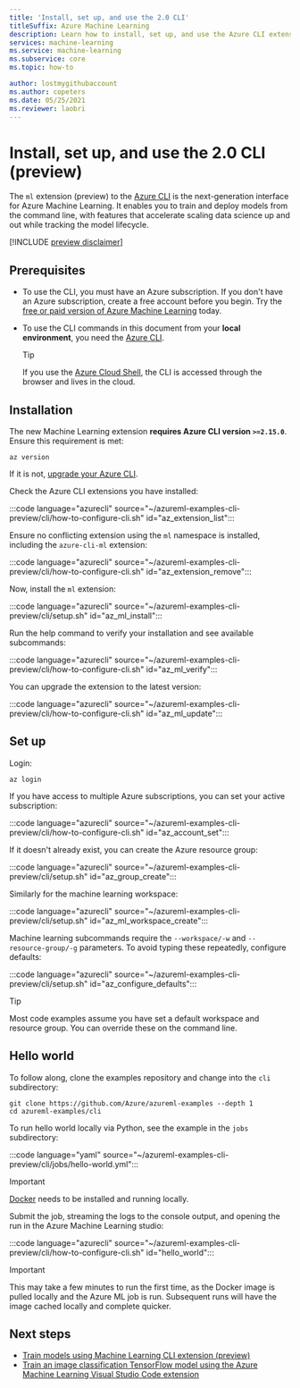 ```yaml
---
title: 'Install, set up, and use the 2.0 CLI'
titleSuffix: Azure Machine Learning
description: Learn how to install, set up, and use the Azure CLI extension for Machine Learning.
services: machine-learning
ms.service: machine-learning
ms.subservice: core
ms.topic: how-to

author: lostmygithubaccount
ms.author: copeters
ms.date: 05/25/2021
ms.reviewer: laobri
---
```


# Install, set up, and use the 2.0 CLI (preview)

The `ml` extension (preview) to the [Azure CLI](/cli/azure/) is the next-generation interface for Azure Machine Learning. It enables you to train and deploy models from the command line, with features that accelerate scaling data science up and out while tracking the model lifecycle.

[!INCLUDE [preview disclaimer](../../includes/machine-learning-preview-generic-disclaimer.md)]

## Prerequisites

- To use the CLI, you must have an Azure subscription. If you don't have an Azure subscription, create a free account before you begin. Try the [free or paid version of Azure Machine Learning](https://aka.ms/AMLFree) today.
- To use the CLI commands in this document from your **local environment**, you need the [Azure CLI](/cli/azure/install-azure-cli).

    > [!TIP]
    > If you use the [Azure Cloud Shell](https://azure.microsoft.com/features/cloud-shell/), the CLI is accessed through the browser and lives in the cloud.

## Installation

The new Machine Learning extension **requires Azure CLI version `>=2.15.0`**. Ensure this requirement is met:

```azurecli
az version
```

If it is not, [upgrade your Azure CLI](/cli/azure/update-azure-cli).

Check the Azure CLI extensions you have installed:

:::code language="azurecli" source="~/azureml-examples-cli-preview/cli/how-to-configure-cli.sh" id="az_extension_list":::

Ensure no conflicting extension using the `ml` namespace is installed, including the `azure-cli-ml` extension:

:::code language="azurecli" source="~/azureml-examples-cli-preview/cli/how-to-configure-cli.sh" id="az_extension_remove":::

Now, install the `ml` extension:

:::code language="azurecli" source="~/azureml-examples-cli-preview/cli/setup.sh" id="az_ml_install":::

Run the help command to verify your installation and see available subcommands:

:::code language="azurecli" source="~/azureml-examples-cli-preview/cli/how-to-configure-cli.sh" id="az_ml_verify":::

You can upgrade the extension to the latest version:

:::code language="azurecli" source="~/azureml-examples-cli-preview/cli/how-to-configure-cli.sh" id="az_ml_update":::

## Set up

Login:

```azurecli
az login
```

If you have access to multiple Azure subscriptions, you can set your active subscription:

:::code language="azurecli" source="~/azureml-examples-cli-preview/cli/how-to-configure-cli.sh" id="az_account_set":::

If it doesn't already exist, you can create the Azure resource group:

:::code language="azurecli" source="~/azureml-examples-cli-preview/cli/setup.sh" id="az_group_create":::

Similarly for the machine learning workspace:

:::code language="azurecli" source="~/azureml-examples-cli-preview/cli/setup.sh" id="az_ml_workspace_create":::

Machine learning subcommands require the `--workspace/-w` and `--resource-group/-g` parameters. To avoid typing these repeatedly, configure defaults:

:::code language="azurecli" source="~/azureml-examples-cli-preview/cli/setup.sh" id="az_configure_defaults":::

> [!TIP]
> Most code examples assume you have set a default workspace and resource group. You can override these on the command line.

## Hello world

To follow along, clone the examples repository and change into the `cli` subdirectory:

```azurecli-interactive
git clone https://github.com/Azure/azureml-examples --depth 1
cd azureml-examples/cli
```

To run hello world locally via Python, see the example in the `jobs` subdirectory:

:::code language="yaml" source="~/azureml-examples-cli-preview/cli/jobs/hello-world.yml":::

> [!IMPORTANT]
> [Docker](https://docker.io) needs to be installed and running locally.

Submit the job, streaming the logs to the console output, and opening the run in the Azure Machine Learning studio:

:::code language="azurecli" source="~/azureml-examples-cli-preview/cli/how-to-configure-cli.sh" id="hello_world":::

> [!IMPORTANT]
> This may take a few minutes to run the first time, as the Docker image is pulled locally and the Azure ML job is run. Subsequent runs will have the image cached locally and complete quicker.

## Next steps

- [Train models using Machine Learning CLI extension (preview)](how-to-train-cli.md)
- [Train an image classification TensorFlow model using the Azure Machine Learning Visual Studio Code extension](tutorial-train-deploy-image-classification-model-vscode.md)
